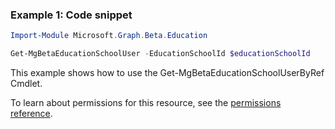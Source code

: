 ### Example 1: Code snippet

```powershell
Import-Module Microsoft.Graph.Beta.Education

Get-MgBetaEducationSchoolUser -EducationSchoolId $educationSchoolId
```
This example shows how to use the Get-MgBetaEducationSchoolUserByRef Cmdlet.

To learn about permissions for this resource, see the [permissions reference](/graph/permissions-reference).

